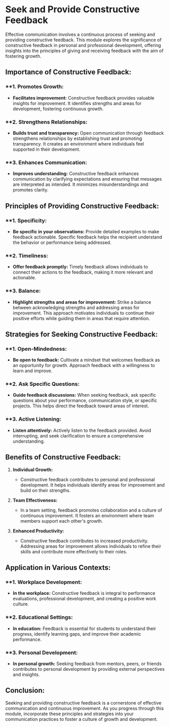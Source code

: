 # Seek and Provide Constructive Feedback

Effective communication involves a continuous process of seeking and providing constructive feedback. This module explores the significance of constructive feedback in personal and professional development, offering insights into the principles of giving and receiving feedback with the aim of fostering growth.

## **Importance of Constructive Feedback:**

### **1. **Promotes Growth:**
   - **Facilitates improvement:** Constructive feedback provides valuable insights for improvement. It identifies strengths and areas for development, fostering continuous growth.

### **2. **Strengthens Relationships:**
   - **Builds trust and transparency:** Open communication through feedback strengthens relationships by establishing trust and promoting transparency. It creates an environment where individuals feel supported in their development.

### **3. **Enhances Communication:**
   - **Improves understanding:** Constructive feedback enhances communication by clarifying expectations and ensuring that messages are interpreted as intended. It minimizes misunderstandings and promotes clarity.

## **Principles of Providing Constructive Feedback:**

### **1. **Specificity:**
   - **Be specific in your observations:** Provide detailed examples to make feedback actionable. Specific feedback helps the recipient understand the behavior or performance being addressed.

### **2. **Timeliness:**
   - **Offer feedback promptly:** Timely feedback allows individuals to connect their actions to the feedback, making it more relevant and actionable.

### **3. **Balance:**
   - **Highlight strengths and areas for improvement:** Strike a balance between acknowledging strengths and addressing areas for improvement. This approach motivates individuals to continue their positive efforts while guiding them in areas that require attention.

## **Strategies for Seeking Constructive Feedback:**

### **1. **Open-Mindedness:**
   - **Be open to feedback:** Cultivate a mindset that welcomes feedback as an opportunity for growth. Approach feedback with a willingness to learn and improve.

### **2. **Ask Specific Questions:**
   - **Guide feedback discussions:** When seeking feedback, ask specific questions about your performance, communication style, or specific projects. This helps direct the feedback toward areas of interest.

### **3. **Active Listening:**
   - **Listen attentively:** Actively listen to the feedback provided. Avoid interrupting, and seek clarification to ensure a comprehensive understanding.

## **Benefits of Constructive Feedback:**

1. **Individual Growth:**
   - Constructive feedback contributes to personal and professional development. It helps individuals identify areas for improvement and build on their strengths.

2. **Team Effectiveness:**
   - In a team setting, feedback promotes collaboration and a culture of continuous improvement. It fosters an environment where team members support each other's growth.

3. **Enhanced Productivity:**
   - Constructive feedback contributes to increased productivity. Addressing areas for improvement allows individuals to refine their skills and contribute more effectively to their roles.

## **Application in Various Contexts:**

### **1. **Workplace Development:**
   - **In the workplace:** Constructive feedback is integral to performance evaluations, professional development, and creating a positive work culture.

### **2. **Educational Settings:**
   - **In education:** Feedback is essential for students to understand their progress, identify learning gaps, and improve their academic performance.

### **3. **Personal Development:**
   - **In personal growth:** Seeking feedback from mentors, peers, or friends contributes to personal development by providing external perspectives and insights.

## **Conclusion:**

Seeking and providing constructive feedback is a cornerstone of effective communication and continuous improvement. As you progress through this module, incorporate these principles and strategies into your communication practices to foster a culture of growth and development.
